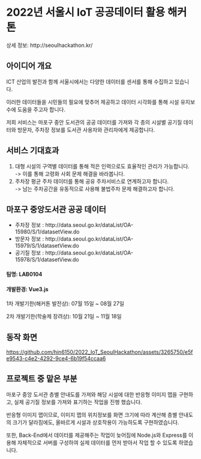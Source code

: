 <h1>2022년 서울시 IoT 공공데이터 활용 해커톤</h1>
<p>상세 정보: <span>http://seoulhackathon.kr/</span></p>

<h2>아이디어 개요</h2>
<p>ICT 산업의 발전과 함께 서울시에서는 다양한 데이터를 센서를 통해 수집하고 있습니다.</p>
<p>이러한 데이터들을 시민들의 필요에 맞추어 제공하고 데이터 시각화를 통해 시설 유지보수에 도움을 주고자 합니다.</p>
<p>저희 서비스는 마포구 중안 도서관의 공공 데이터를 가져와 각 층의 시설별 공기질 데이터와 방문자, 주차장 정보를 도서관 사용자와 관리자에게 제공합니다.</p>

<h2>서비스 기대효과</h2>
<ol>
<li>대형 시설의 구역별 데이터를 통해 적은 인력으로도 효율적인 관리가 가능합니다.<br> -> 이를 통해 고령화 사회 문제 해결을 바라봅니다.</li>
<li>주차장 평균 주차 데이터를 통해 공유 주차서비스로 연계하고자 합니다. <br> -> 남는 주차공간을 유동적으로 사용해 불법주차 문제 해결하고자 합니다.</li>
</ol>

<h2>마포구 중앙도서관 공공 데이터</h2>
<ul>
  <li>주차장 정보 : http://data.seoul.go.kr/dataList/OA-15980/S/1/datasetView.do</li>
  <li>방문자 정보 : http://data.seoul.go.kr/dataList/OA-15979/S/1/datasetView.do</li>
  <li>공기질 정보 : http://data.seoul.go.kr/dataList/OA-15978/S/1/datasetView.do</li>
</ul>


<h4>팀명: LAB0104</h4>

<h4>개발환경: Vue3.js</h4>

<p>1차 개발기한(해커톤 발전상): 07월 15일 ~ 08월 27일</p>
<p>2차 개발기한(학술제 장려상): 10월 21일 ~ 11월 18일</p>

<h2>동작 화면</h2>

https://github.com/hin6150/2022_IoT_SeoulHackathon/assets/3265750/e5fe9543-c4e2-4292-9ce4-6b19f54ccaa6

<h2>프로젝트 중 맡은 부분</h2>
<p>마포구 중앙 도서관 층별 안내도를 가져와 해당 시설에 대한 반응형 이미지 맵을 구현하고, 실제 공기질 정보를 가져와 표기하는 작업을 진행 했습니다.</p>


<p>반응형 이미지 맵이므로, 이미지 맵의 위치정보를 화면 크기에 따라 계산해 층별 안내도의 크기가 달라짐에도, 올바르게 시설과 상호작용이 가능하도록 구현하였습니다.</p>
<p>또한, Back-End에서 데이터를 제공해주는 작업이 늦어짐에 Node.js와 Express를 이용해 자체적으로 서버를 구성하여 실제 데이터를 먼저 받아서 작업 할 수 있도록 하였습니다.</p>
